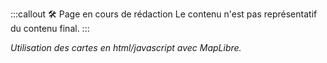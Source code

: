 <!-- ---
title: Utiliser les cartes dans un site internet
description: Description à compléter.
layout: layouts/docs.njk
eleventyNavigation:
  key: Dans un site internet
  parent: Utiliser les cartes
  order: 1
  nav: docs
--- -->

:::callout 🛠️ Page en cours de rédaction
Le contenu n'est pas représentatif du contenu final.
:::

*Utilisation des cartes en html/javascript avec MapLibre.*